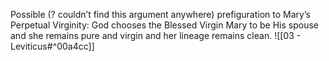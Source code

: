 Possible (? couldn’t find this argument anywhere) prefiguration to Mary’s Perpetual Virginity: God chooses the Blessed Virgin Mary to be His spouse and she remains pure and virgin and her lineage remains clean.
![[03 - Leviticus#^00a4cc]]

